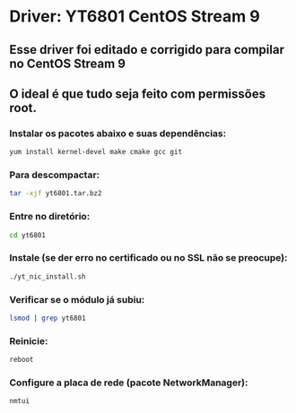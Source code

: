 # Driver: YT6801 CentOS Stream 9
## Esse driver foi editado e corrigido para compilar no CentOS Stream 9
## O ideal é que tudo seja feito com permissões root.

### Instalar os pacotes abaixo e suas dependências:

```bash
yum install kernel-devel make cmake gcc git
```

### Para descompactar:

```bash
tar -xjf yt6801.tar.bz2
```

### Entre no diretório:

```bash
cd yt6801
```

### Instale (se der erro no certificado ou no SSL não se preocupe):

```bash
./yt_nic_install.sh
```

### Verificar se o módulo já subiu:

```bash
lsmod | grep yt6801
```

### Reinicie:

```bash
reboot
```

### Configure a placa de rede (pacote NetworkManager):
```bash
nmtui
```

